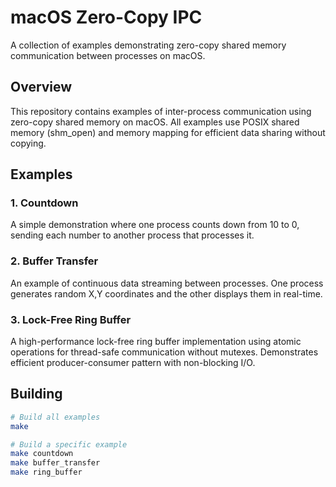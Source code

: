 # macOS Zero-Copy IPC

A collection of examples demonstrating zero-copy shared memory communication between processes on macOS.

## Overview

This repository contains examples of inter-process communication using zero-copy shared memory on macOS. All examples use POSIX shared memory (shm_open) and memory mapping for efficient data sharing without copying.

## Examples

### 1. Countdown

A simple demonstration where one process counts down from 10 to 0, sending each number to another process that processes it.

### 2. Buffer Transfer

An example of continuous data streaming between processes. One process generates random X,Y coordinates and the other displays them in real-time.

### 3. Lock-Free Ring Buffer

A high-performance lock-free ring buffer implementation using atomic operations for thread-safe communication without mutexes. Demonstrates efficient producer-consumer pattern with non-blocking I/O.

## Building

```bash
# Build all examples
make

# Build a specific example
make countdown
make buffer_transfer
make ring_buffer
```
